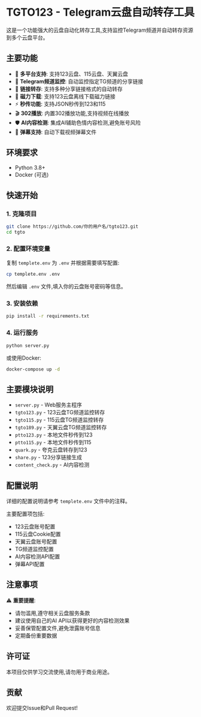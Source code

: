 # TGTO123 - Telegram云盘自动转存工具

这是一个功能强大的云盘自动化转存工具,支持监控Telegram频道并自动转存资源到多个云盘平台。

## 主要功能

- 🔄 **多平台支持**: 支持123云盘、115云盘、天翼云盘
- 📡 **Telegram频道监控**: 自动监控指定TG频道的分享链接
- 🔗 **链接转存**: 支持多种分享链接格式的自动转存
- 🧲 **磁力下载**: 支持123云盘离线下载磁力链接
- ⚡ **秒传功能**: 支持JSON秒传到123和115
- 🎬 **302播放**: 内置302播放功能,支持视频在线播放
- 🛡️ **AI内容检测**: 集成AI辅助色情内容检测,避免账号风险
- 📝 **弹幕支持**: 自动下载视频弹幕文件

## 环境要求

- Python 3.8+
- Docker (可选)

## 快速开始

### 1. 克隆项目

```bash
git clone https://github.com/你的用户名/tgto123.git
cd tgto
```

### 2. 配置环境变量

复制 `templete.env` 为 `.env` 并根据需要填写配置:

```bash
cp templete.env .env
```

然后编辑 `.env` 文件,填入你的云盘账号密码等信息。

### 3. 安装依赖

```bash
pip install -r requirements.txt
```

### 4. 运行服务

```bash
python server.py
```

或使用Docker:

```bash
docker-compose up -d
```

## 主要模块说明

- `server.py` - Web服务主程序
- `tgto123.py` - 123云盘TG频道监控转存
- `tgto115.py` - 115云盘TG频道监控转存
- `tgto189.py` - 天翼云盘TG频道监控转存
- `ptto123.py` - 本地文件秒传到123
- `ptto115.py` - 本地文件秒传到115
- `quark.py` - 夸克云盘转存到123
- `share.py` - 123分享链接生成
- `content_check.py` - AI内容检测

## 配置说明

详细的配置说明请参考 `templete.env` 文件中的注释。

主要配置项包括:
- 123云盘账号配置
- 115云盘Cookie配置
- 天翼云盘账号配置
- TG频道监控配置
- AI内容检测API配置
- 弹幕API配置

## 注意事项

⚠️ **重要提醒**:
- 请勿滥用,遵守相关云盘服务条款
- 建议使用自己的AI API以获得更好的内容检测效果
- 妥善保管配置文件,避免泄露账号信息
- 定期备份重要数据

## 许可证

本项目仅供学习交流使用,请勿用于商业用途。

## 贡献

欢迎提交Issue和Pull Request!

